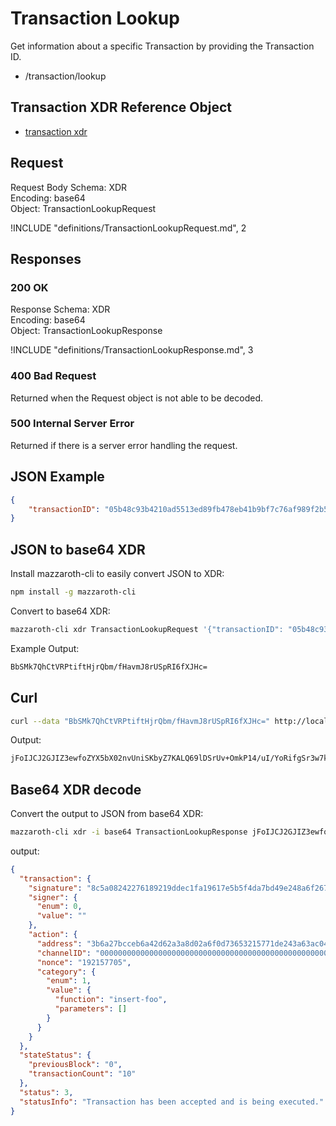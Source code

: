 # Transaction Lookup

Get information about a specific Transaction by providing the Transaction ID.

- /transaction/lookup

## Transaction XDR Reference Object

- [transaction xdr](https://github.com/kochavalabs/mazzaroth-xdr/blob/master/idl/transaction.x)

## Request

Request Body Schema: XDR  
Encoding: base64  
Object: TransactionLookupRequest

!INCLUDE "definitions/TransactionLookupRequest.md", 2

## Responses

### 200 OK

Response Schema: XDR  
Encoding: base64  
Object: TransactionLookupResponse

!INCLUDE "definitions/TransactionLookupResponse.md", 3

### 400 Bad Request

Returned when the Request object is not able to be decoded.

### 500 Internal Server Error

Returned if there is a server error handling the request.

## JSON Example

```JSON
{
    "transactionID": "05b48c93b4210ad5513ed89fb478eb41b9bf7c76af989f2b512a5123a7d72477"
}
```

## JSON to base64 XDR

Install mazzaroth-cli to easily convert JSON to XDR:

```Bash
npm install -g mazzaroth-cli
```

Convert to base64 XDR:

```Bash
mazzaroth-cli xdr TransactionLookupRequest '{"transactionID": "05b48c93b4210ad5513ed89fb478eb41b9bf7c76af989f2b512a5123a7d72477"}'
```

Example Output:

```Bash
BbSMk7QhCtVRPtiftHjrQbm/fHavmJ8rUSpRI6fXJHc=
```

## Curl

```Bash
curl --data "BbSMk7QhCtVRPtiftHjrQbm/fHavmJ8rUSpRI6fXJHc=" http://localhost:8081/transaction/lookup
```

Output:

```Bash
jFoIJCJ2GJIZ3ewfoZYX5bX02nvUniSKbyZ7KALQ69lDSrUv+OmkP14/uI/YoRifgSr3w7kkTjXPfRwp/bJcDwAAAAA7aie8zrakLWKjqNAqbw1zZTIVdx3iQ6Y6wEihi1naKQAAAAAAAAAAAAAAAAAAAAAAAAAAAAAAAAAAAAAAAAAAAAAAAAt0GAkAAAABAAAACmluc2VydC1mb28AAAAAAAAAAAAAAAAAAAAAAAAAAAAKAAAAAwAAADRUcmFuc2FjdGlvbiBoYXMgYmVlbiBhY2NlcHRlZCBhbmQgaXMgYmVpbmcgZXhlY3V0ZWQu
```

## Base64 XDR decode

Convert the output to JSON from base64 XDR:

```Bash
mazzaroth-cli xdr -i base64 TransactionLookupResponse jFoIJCJ2GJIZ3ewfoZYX5bX02nvUniSKbyZ7KALQ69lDSrUv+OmkP14/uI/YoRifgSr3w7kkTjXPfRwp/bJcDwAAAAA7aie8zrakLWKjqNAqbw1zZTIVdx3iQ6Y6wEihi1naKQAAAAAAAAAAAAAAAAAAAAAAAAAAAAAAAAAAAAAAAAAAAAAAAAt0GAkAAAABAAAACmluc2VydC1mb28AAAAAAAAAAAAAAAAAAAAAAAAAAAAKAAAAAwAAADRUcmFuc2FjdGlvbiBoYXMgYmVlbiBhY2NlcHRlZCBhbmQgaXMgYmVpbmcgZXhlY3V0ZWQu
```

output:

```JSON
{
  "transaction": {
    "signature": "8c5a08242276189219ddec1fa19617e5b5f4da7bd49e248a6f267b2802d0ebd9434ab52ff8e9a43f5e3fb88fd8a1189f812af7c3b9244e35cf7d1c29fdb25c0f",
    "signer": {
      "enum": 0,
      "value": ""
    },
    "action": {
      "address": "3b6a27bcceb6a42d62a3a8d02a6f0d73653215771de243a63ac048a18b59da29",
      "channelID": "0000000000000000000000000000000000000000000000000000000000000000",
      "nonce": "192157705",
      "category": {
        "enum": 1,
        "value": {
          "function": "insert-foo",
          "parameters": []
        }
      }
    }
  },
  "stateStatus": {
    "previousBlock": "0",
    "transactionCount": "10"
  },
  "status": 3,
  "statusInfo": "Transaction has been accepted and is being executed."
}
```
